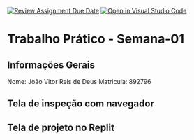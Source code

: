 [![Review Assignment Due Date](https://classroom.github.com/assets/deadline-readme-button-22041afd0340ce965d47ae6ef1cefeee28c7c493a6346c4f15d667ab976d596c.svg)](https://classroom.github.com/a/SEqSgEYu)
[![Open in Visual Studio Code](https://classroom.github.com/assets/open-in-vscode-2e0aaae1b6195c2367325f4f02e2d04e9abb55f0b24a779b69b11b9e10269abc.svg)](https://classroom.github.com/online_ide?assignment_repo_id=18176574&assignment_repo_type=AssignmentRepo)
# Trabalho Prático - Semana-01

## Informações Gerais
Nome: João Vitor Reis de Deus
Matricula: 892796

## Tela de inspeção com navegador


## Tela de projeto no Replit

